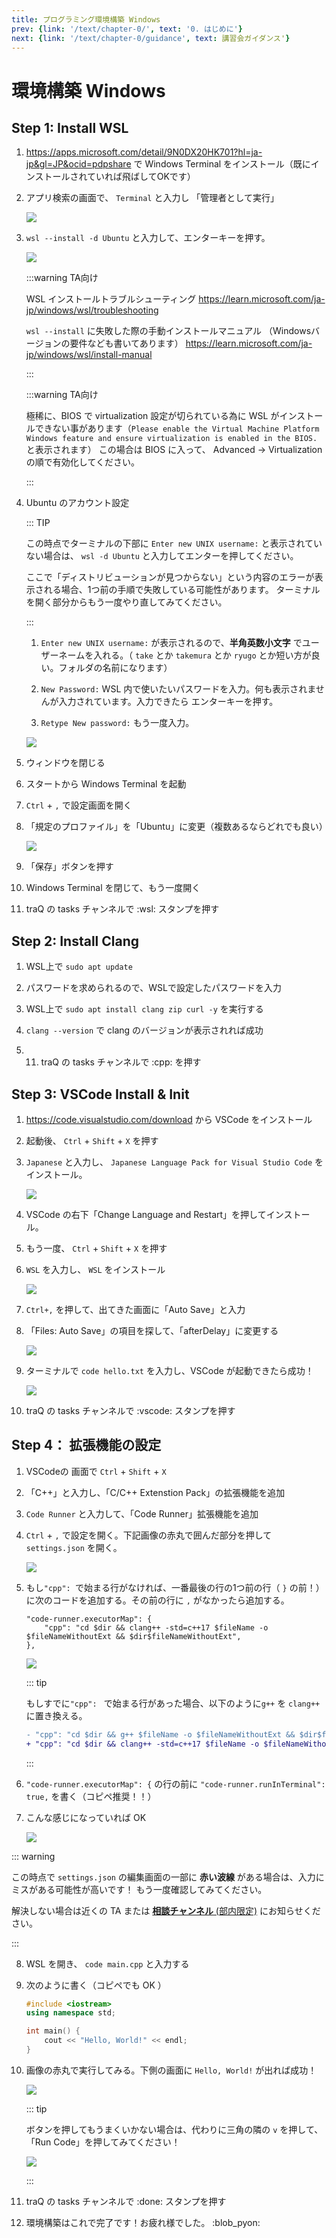 ```yaml
---
title: プログラミング環境構築 Windows
prev: {link: '/text/chapter-0/', text: '0. はじめに'}
next: {link: '/text/chapter-0/guidance', text: 講習会ガイダンス'}
---
```


# 環境構築 Windows

## Step 1: Install WSL

1. https://apps.microsoft.com/detail/9N0DX20HK701?hl=ja-jp&gl=JP&ocid=pdpshare で Windows Terminal をインストール（既にインストールされていれば飛ばしてOKです）

1. アプリ検索の画面で、 `Terminal` と入力し 「管理者として実行」

    ![](https://md.trap.jp/uploads/upload_367dc95b2cd3e74c808320a907977237.png)


2. `wsl --install -d Ubuntu` と入力して、エンターキーを押す。

    ![](https://md.trap.jp/uploads/upload_7266a7465d2df1dbc341237b2e4983b3.png)

    :::warning TA向け

    WSL インストールトラブルシューティング 
    https://learn.microsoft.com/ja-jp/windows/wsl/troubleshooting

    `wsl --install` に失敗した際の手動インストールマニュアル
    （Windowsバージョンの要件なども書いてあります）
    https://learn.microsoft.com/ja-jp/windows/wsl/install-manual

    :::

    :::warning TA向け

    極稀に、BIOS で virtualization 設定が切られている為に WSL がインストールできない事があります（`Please enable the Virtual Machine Platform Windows feature and ensure virtualization is enabled in the BIOS.` と表示されます）
    この場合は BIOS に入って、 Advanced -> Virtualization の順で有効化してください。

    :::

3. Ubuntu のアカウント設定

    ::: TIP

    この時点でターミナルの下部に `Enter new UNIX username:` と表示されていない場合は、 `wsl -d Ubuntu` と入力してエンターを押してください。

    ここで「ディストリビューションが見つからない」という内容のエラーが表示される場合、1つ前の手順で失敗している可能性があります。
    ターミナルを開く部分からもう一度やり直してみてください。

    :::

    1. `Enter new UNIX username:` が表示されるので、**半角英数小文字** でユーザーネームを入れる。（ `take` とか `takemura` とか `ryugo` とか短い方が良い。フォルダの名前になります）

    2. `New Password:` WSL 内で使いたいパスワードを入力。何も表示されませんが入力されています。入力できたら エンターキーを押す。

    3. `Retype New password:` もう一度入力。

    ![](https://md.trap.jp/uploads/upload_0fb105e906b7670d57ba0d0810418a95.png)

4. ウィンドウを閉じる

6. スタートから Windows Terminal を起動

7. `Ctrl` + `,` で設定画面を開く

8. 「規定のプロファイル」を「Ubuntu」に変更（複数あるならどれでも良い）

    ![](https://md.trap.jp/uploads/upload_0ce2e7b6aa4468178d034ffc65934316.png)

9. 「保存」ボタンを押す

10. Windows Terminal を閉じて、もう一度開く

11. traQ の tasks チャンネルで :wsl: スタンプを押す

## Step 2: Install Clang

1. WSL上で `sudo apt update`

3. パスワードを求められるので、WSLで設定したパスワードを入力
4. WSL上で `sudo apt install clang zip curl -y` を実行する
5. `clang --version` で clang のバージョンが表示されれば成功
6. 11. traQ の tasks チャンネルで :cpp: を押す

## Step 3: VSCode Install & Init

1. https://code.visualstudio.com/download から VSCode をインストール

2. 起動後、 `Ctrl` + `Shift` + `X` を押す

3. `Japanese` と入力し、 `Japanese Language Pack for Visual Studio Code` をインストール。

    ![](https://md.trap.jp/uploads/upload_b54bb733b3bf68010e033d30f2bf57c2.png)

4. VSCode の右下「Change Language and Restart」を押してインストール。

5. もう一度、 `Ctrl` + `Shift` + `X` を押す

6. `WSL` を入力し、 `WSL` をインストール

    ![](https://md.trap.jp/uploads/upload_80d3b7bc083b103d30d372ba8dabbe5b.png)

7. `Ctrl+,` を押して、出てきた画面に「Auto Save」と入力

8. 「Files: Auto Save」の項目を探して、「afterDelay」に変更する

    ![](https://md.trap.jp/uploads/upload_8a51ad57ec7b6d396cb610c9bbb17040.png)

9. ターミナルで `code hello.txt` を入力し、VSCode が起動できたら成功！

    ![](https://md.trap.jp/uploads/upload_b00fe65803252e719a394f50527731d9.png)

8. traQ の tasks チャンネルで :vscode: スタンプを押す

## Step 4： 拡張機能の設定

1. VSCodeの 画面で `Ctrl` + `Shift` + `X`

2. 「C++」と入力し、「C/C++ Extenstion Pack」の拡張機能を追加

3. `Code Runner` と入力して、「Code Runner」拡張機能を追加

4. `Ctrl` + `,` で設定を開く。下記画像の赤丸で囲んだ部分を押して `settings.json` を開く。

    ![](https://md.trap.jp/uploads/upload_bbdd65cb92c5c57bb38f797676aaea8f.png)

5. もし`"cpp": `で始まる行がなければ、一番最後の行の1つ前の行（ `}` の前！）に次のコードを追加する。その前の行に `,` がなかったら追加する。

    ```
    "code-runner.executorMap": {
        "cpp": "cd $dir && clang++ -std=c++17 $fileName -o $fileNameWithoutExt && $dir$fileNameWithoutExt",
    },
    ```

    ![](https://md.trap.jp/uploads/upload_6123c7ce669910790a06b98cc664b827.png)

    ::: tip

    もしすでに`"cpp": ` で始まる行があった場合、以下のように`g++` を `clang++` に置き換える。

    ```diff
    - "cpp": "cd $dir && g++ $fileName -o $fileNameWithoutExt && $dir$fileNameWithoutExt",
    + "cpp": "cd $dir && clang++ -std=c++17 $fileName -o $fileNameWithoutExt && $dir$fileNameWithoutExt",
    ```

    :::

6. `"code-runner.executorMap": {` の行の前に `"code-runner.runInTerminal": true,` を書く（コピペ推奨！！）

7. こんな感じになっていれば OK

    ![](https://md.trap.jp/uploads/upload_1444ef8d082128cc2723db31555f3960.png)

::: warning

この時点で `settings.json` の編集画面の一部に **赤い波線** がある場合は、入力にミスがある可能性が高いです！
もう一度確認してみてください。

解決しない場合は近くの TA または [**相談チャンネル** (部内限定)](https://q.trap.jp/channels/event/workshop/pg-basic/sodan) にお知らせください。

:::

8. WSL を開き、 `code main.cpp` と入力する

9. 次のように書く（コピペでも OK ）

    ```cpp
    #include <iostream>
    using namespace std;

    int main() {
        cout << "Hello, World!" << endl;
    }
    ```

10. 画像の赤丸で実行してみる。下側の画面に `Hello, World!` が出れば成功！

    ![](https://md.trap.jp/uploads/upload_750a50362d2ae00ffcf2f4b041446ed9.png)

    ::: tip

    ボタンを押してもうまくいかない場合は、代わりに三角の隣の `v` を押して、「Run Code」を押してみてください！

    ![](https://md.trap.jp/uploads/upload_2b042cfaa37207457e419a5380ccd466.png)

    :::

11. traQ の tasks チャンネルで :done: スタンプを押す

12. 環境構築はこれで完了です！お疲れ様でした。 :blob_pyon: 
